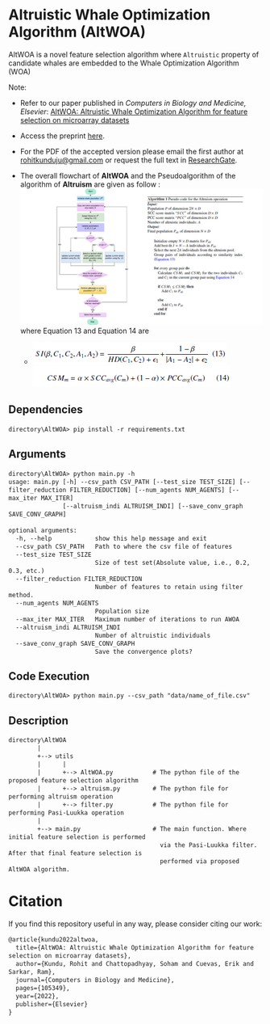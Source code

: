 # Altruistic Whale Optimization Algorithm (AltWOA)
AltWOA is a novel feature selection algorithm where `Altruistic` property of candidate whales are embedded to the Whale Optimization Algorithm (WOA)

Note:  
- Refer to our paper published in _Computers in Biology and Medicine, Elsevier_: [AltWOA: Altruistic Whale Optimization Algorithm for feature selection on microarray datasets](https://doi.org/10.1016/j.compbiomed.2022.105349)
- Access the preprint [here](/preprint/AltWOA.pdf).
- For the PDF of the accepted version please email the first author at rohitkunduju@gmail.com or request the full text in [ResearchGate](https://www.researchgate.net/publication/359162107_AltWOA_Altruistic_Whale_Optimization_Algorithm_for_feature_selection_on_microarray_datasets). 

- The overall flowchart of **AltWOA** and the Pseudoalgorithm of the algorithm of **Altruism** are given as follow :  ![AltWOA](https://github.com/Rohit-Kundu/AltWOA/blob/main/Pictures/Slide1.JPG) where Equation 13 and Equation 14 are
    -  ![Eq13](https://github.com/Rohit-Kundu/AltWOA/blob/main/Pictures/Screenshot%20(61)%20eq13.png) ![Eq14](https://github.com/Rohit-Kundu/AltWOA/blob/main/Pictures/Screenshot%20(62)%20eq14.png) 

## Dependencies 
    directory\AltWOA> pip install -r requirements.txt
## Arguments
    directory\AltWOA> python main.py -h
    usage: main.py [-h] --csv_path CSV_PATH [--test_size TEST_SIZE] [--filter_reduction FILTER_REDUCTION] [--num_agents NUM_AGENTS] [--max_iter MAX_ITER]
                   [--altruism_indi ALTRUISM_INDI] [--save_conv_graph SAVE_CONV_GRAPH]

    optional arguments:
      -h, --help            show this help message and exit
      --csv_path CSV_PATH   Path to where the csv file of features
      --test_size TEST_SIZE
                            Size of test set(Absolute value, i.e., 0.2, 0.3, etc.)
      --filter_reduction FILTER_REDUCTION
                            Number of features to retain using filter method.
      --num_agents NUM_AGENTS
                            Population size
      --max_iter MAX_ITER   Maximum number of iterations to run AWOA
      --altruism_indi ALTRUISM_INDI
                            Number of altruistic individuals
      --save_conv_graph SAVE_CONV_GRAPH
                            Save the convergence plots?
## Code Execution
    directory\AltWOA> python main.py --csv_path "data/name_of_file.csv"
## Description
    directory\AltWOA
            |
            +--> utils
            |      |
            |      +--> AltWOA.py           # The python file of the proposed feature selection algorithm
            |      +--> altruism.py         # The python file for performing altruism operation
            |      +--> filter.py           # The python file for performing Pasi-Luukka operation
            |
            +--> main.py                    # The main function. Where initial feature selection is performed 
                                              via the Pasi-Luukka filter. After that final feature selection is
                                              performed via proposed AltWOA algorithm. 

# Citation
If you find this repository useful in any way, please consider citing our work:
```
@article{kundu2022altwoa,
  title={AltWOA: Altruistic Whale Optimization Algorithm for feature selection on microarray datasets},
  author={Kundu, Rohit and Chattopadhyay, Soham and Cuevas, Erik and Sarkar, Ram},
  journal={Computers in Biology and Medicine},
  pages={105349},
  year={2022},
  publisher={Elsevier}
}
```
